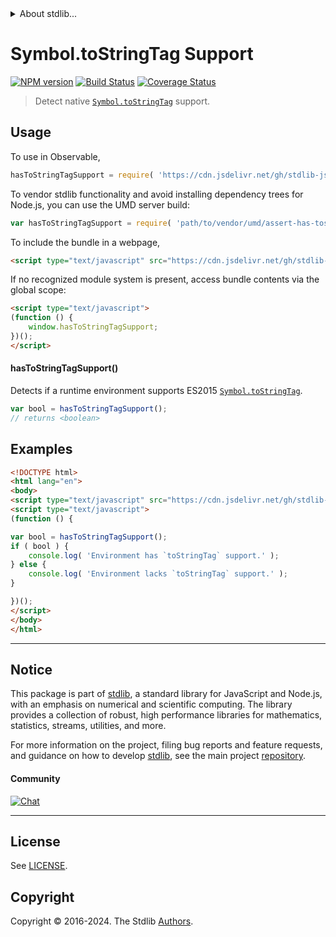 <!--

@license Apache-2.0

Copyright (c) 2018 The Stdlib Authors.

Licensed under the Apache License, Version 2.0 (the "License");
you may not use this file except in compliance with the License.
You may obtain a copy of the License at

   http://www.apache.org/licenses/LICENSE-2.0

Unless required by applicable law or agreed to in writing, software
distributed under the License is distributed on an "AS IS" BASIS,
WITHOUT WARRANTIES OR CONDITIONS OF ANY KIND, either express or implied.
See the License for the specific language governing permissions and
limitations under the License.

-->


<details>
  <summary>
    About stdlib...
  </summary>
  <p>We believe in a future in which the web is a preferred environment for numerical computation. To help realize this future, we've built stdlib. stdlib is a standard library, with an emphasis on numerical and scientific computation, written in JavaScript (and C) for execution in browsers and in Node.js.</p>
  <p>The library is fully decomposable, being architected in such a way that you can swap out and mix and match APIs and functionality to cater to your exact preferences and use cases.</p>
  <p>When you use stdlib, you can be absolutely certain that you are using the most thorough, rigorous, well-written, studied, documented, tested, measured, and high-quality code out there.</p>
  <p>To join us in bringing numerical computing to the web, get started by checking us out on <a href="https://github.com/stdlib-js/stdlib">GitHub</a>, and please consider <a href="https://opencollective.com/stdlib">financially supporting stdlib</a>. We greatly appreciate your continued support!</p>
</details>

# Symbol.toStringTag Support

[![NPM version][npm-image]][npm-url] [![Build Status][test-image]][test-url] [![Coverage Status][coverage-image]][coverage-url] <!-- [![dependencies][dependencies-image]][dependencies-url] -->

> Detect native [`Symbol.toStringTag`][mdn-symbol] support.



<section class="usage">

## Usage

To use in Observable,

```javascript
hasToStringTagSupport = require( 'https://cdn.jsdelivr.net/gh/stdlib-js/assert-has-tostringtag-support@umd/browser.js' )
```

To vendor stdlib functionality and avoid installing dependency trees for Node.js, you can use the UMD server build:

```javascript
var hasToStringTagSupport = require( 'path/to/vendor/umd/assert-has-tostringtag-support/index.js' )
```

To include the bundle in a webpage,

```html
<script type="text/javascript" src="https://cdn.jsdelivr.net/gh/stdlib-js/assert-has-tostringtag-support@umd/browser.js"></script>
```

If no recognized module system is present, access bundle contents via the global scope:

```html
<script type="text/javascript">
(function () {
    window.hasToStringTagSupport;
})();
</script>
```

#### hasToStringTagSupport()

Detects if a runtime environment supports ES2015 [`Symbol.toStringTag`][mdn-symbol].

```javascript
var bool = hasToStringTagSupport();
// returns <boolean>
```

</section>

<!-- /.usage -->

<section class="examples">

## Examples

<!-- eslint no-undef: "error" -->

```html
<!DOCTYPE html>
<html lang="en">
<body>
<script type="text/javascript" src="https://cdn.jsdelivr.net/gh/stdlib-js/assert-has-tostringtag-support@umd/browser.js"></script>
<script type="text/javascript">
(function () {

var bool = hasToStringTagSupport();
if ( bool ) {
    console.log( 'Environment has `toStringTag` support.' );
} else {
    console.log( 'Environment lacks `toStringTag` support.' );
}

})();
</script>
</body>
</html>
```

</section>

<!-- /.examples -->



<!-- Section for related `stdlib` packages. Do not manually edit this section, as it is automatically populated. -->

<section class="related">

</section>

<!-- /.related -->

<!-- Section for all links. Make sure to keep an empty line after the `section` element and another before the `/section` close. -->


<section class="main-repo" >

* * *

## Notice

This package is part of [stdlib][stdlib], a standard library for JavaScript and Node.js, with an emphasis on numerical and scientific computing. The library provides a collection of robust, high performance libraries for mathematics, statistics, streams, utilities, and more.

For more information on the project, filing bug reports and feature requests, and guidance on how to develop [stdlib][stdlib], see the main project [repository][stdlib].

#### Community

[![Chat][chat-image]][chat-url]

---

## License

See [LICENSE][stdlib-license].


## Copyright

Copyright &copy; 2016-2024. The Stdlib [Authors][stdlib-authors].

</section>

<!-- /.stdlib -->

<!-- Section for all links. Make sure to keep an empty line after the `section` element and another before the `/section` close. -->

<section class="links">

[npm-image]: http://img.shields.io/npm/v/@stdlib/assert-has-tostringtag-support.svg
[npm-url]: https://npmjs.org/package/@stdlib/assert-has-tostringtag-support

[test-image]: https://github.com/stdlib-js/assert-has-tostringtag-support/actions/workflows/test.yml/badge.svg?branch=main
[test-url]: https://github.com/stdlib-js/assert-has-tostringtag-support/actions/workflows/test.yml?query=branch:main

[coverage-image]: https://img.shields.io/codecov/c/github/stdlib-js/assert-has-tostringtag-support/main.svg
[coverage-url]: https://codecov.io/github/stdlib-js/assert-has-tostringtag-support?branch=main

<!--

[dependencies-image]: https://img.shields.io/david/stdlib-js/assert-has-tostringtag-support.svg
[dependencies-url]: https://david-dm.org/stdlib-js/assert-has-tostringtag-support/main

-->

[chat-image]: https://img.shields.io/gitter/room/stdlib-js/stdlib.svg
[chat-url]: https://app.gitter.im/#/room/#stdlib-js_stdlib:gitter.im

[stdlib]: https://github.com/stdlib-js/stdlib

[stdlib-authors]: https://github.com/stdlib-js/stdlib/graphs/contributors

[cli-section]: https://github.com/stdlib-js/assert-has-tostringtag-support#cli
[cli-url]: https://github.com/stdlib-js/assert-has-tostringtag-support/tree/cli
[@stdlib/assert-has-tostringtag-support]: https://github.com/stdlib-js/assert-has-tostringtag-support/tree/main

[umd]: https://github.com/umdjs/umd
[es-module]: https://developer.mozilla.org/en-US/docs/Web/JavaScript/Guide/Modules

[deno-url]: https://github.com/stdlib-js/assert-has-tostringtag-support/tree/deno
[deno-readme]: https://github.com/stdlib-js/assert-has-tostringtag-support/blob/deno/README.md
[umd-url]: https://github.com/stdlib-js/assert-has-tostringtag-support/tree/umd
[umd-readme]: https://github.com/stdlib-js/assert-has-tostringtag-support/blob/umd/README.md
[esm-url]: https://github.com/stdlib-js/assert-has-tostringtag-support/tree/esm
[esm-readme]: https://github.com/stdlib-js/assert-has-tostringtag-support/blob/esm/README.md
[branches-url]: https://github.com/stdlib-js/assert-has-tostringtag-support/blob/main/branches.md

[stdlib-license]: https://raw.githubusercontent.com/stdlib-js/assert-has-tostringtag-support/main/LICENSE

[mdn-symbol]: https://developer.mozilla.org/en-US/docs/Web/JavaScript/Reference/Global_Objects/Symbol

</section>

<!-- /.links -->
